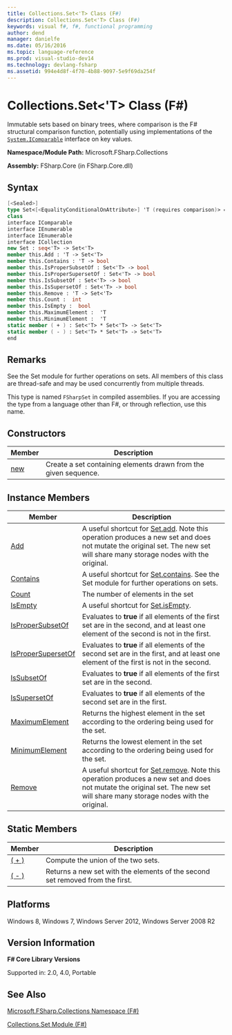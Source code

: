 ```yaml
---
title: Collections.Set<'T> Class (F#)
description: Collections.Set<'T> Class (F#)
keywords: visual f#, f#, functional programming
author: dend
manager: danielfe
ms.date: 05/16/2016
ms.topic: language-reference
ms.prod: visual-studio-dev14
ms.technology: devlang-fsharp
ms.assetid: 994e4d8f-4f70-4b88-9097-5e9f69da254f 
---
```


# Collections.Set<'T> Class (F#)

Immutable sets based on binary trees, where comparison is the F# structural comparison function, potentially using implementations of the [`System.IComparable`](https://msdn.microsoft.com/library/system.icomparable.aspx) interface on key values.

**Namespace/Module Path:** Microsoft.FSharp.Collections

**Assembly:** FSharp.Core (in FSharp.Core.dll)

## Syntax

```fsharp
[<Sealed>]
type Set<[<EqualityConditionalOnAttribute>] 'T (requires comparison)> =
class
interface IComparable
interface IEnumerable
interface IEnumerable
interface ICollection
new Set : seq<'T> -> Set<'T>
member this.Add : 'T -> Set<'T>
member this.Contains : 'T -> bool
member this.IsProperSubsetOf : Set<'T> -> bool
member this.IsProperSupersetOf : Set<'T> -> bool
member this.IsSubsetOf : Set<'T> -> bool
member this.IsSupersetOf : Set<'T> -> bool
member this.Remove : 'T -> Set<'T>
member this.Count :  int
member this.IsEmpty :  bool
member this.MaximumElement :  'T
member this.MinimumElement :  'T
static member ( + ) : Set<'T> * Set<'T> -> Set<'T>
static member ( - ) : Set<'T> * Set<'T> -> Set<'T>
end
```

## Remarks

See the Set module for further operations on sets. All members of this class are thread-safe and may be used concurrently from multiple threads.

This type is named `FSharpSet` in compiled assemblies. If you are accessing the type from a language other than F#, or through reflection, use this name.

## Constructors

|Member|Description|
|------|-----------|
|[new](https://msdn.microsoft.com/library/384b858c-e794-4f70-865f-80160bcbdf2d)|Create a set containing elements drawn from the given sequence.|

## Instance Members


|Member|Description|
|------|-----------|
|[Add](https://msdn.microsoft.com/library/81a5d225-7c60-4243-9b4e-7162cb0e001b)|A useful shortcut for [Set.add](https://msdn.microsoft.com/library/d06ab305-1183-487c-8dc0-9076ed0b4c28). Note this operation produces a new set and does not mutate the original set. The new set will share many storage nodes with the original.|
|[Contains](https://msdn.microsoft.com/library/beb0d4f8-15a0-46cd-bb2a-0d5f7f100ddd)|A useful shortcut for [Set.contains](https://msdn.microsoft.com/library/7d616d1e-bca9-463e-b11e-88b5dc8b930b). See the Set module for further operations on sets.|
|[Count](https://msdn.microsoft.com/library/bd2f4d91-a58f-4067-a27b-13f0737d824d)|The number of elements in the set|
|[IsEmpty](https://msdn.microsoft.com/library/93451723-0b3c-4304-a263-4d04ec00eed2)|A useful shortcut for [Set.isEmpty](https://msdn.microsoft.com/library/64ddfbfd-3313-4495-9067-b614dd530aa7).|
|[IsProperSubsetOf](https://msdn.microsoft.com/library/bd0a671b-51ff-4c9e-b2fb-5089244750f5)|Evaluates to **true** if all elements of the first set are in the second, and at least one element of the second is not in the first.|
|[IsProperSupersetOf](https://msdn.microsoft.com/library/4c2a373c-8a5b-494b-94a7-004a5f1333be)|Evaluates to **true** if all elements of the second set are in the first, and at least one element of the first is not in the second.|
|[IsSubsetOf](https://msdn.microsoft.com/library/2069807c-c9fe-403f-b51c-0edc043ed796)|Evaluates to **true** if all elements of the first set are in the second.|
|[IsSupersetOf](https://msdn.microsoft.com/library/07974083-5980-4f70-bad8-52b4a287b9ee)|Evaluates to **true** if all elements of the second set are in the first.|
|[MaximumElement](https://msdn.microsoft.com/library/d7f4b139-1b41-41bf-9e23-d946d20cb512)|Returns the highest element in the set according to the ordering being used for the set.|
|[MinimumElement](https://msdn.microsoft.com/library/8b173df1-2ab8-4bbe-83a5-3e365d104bfe)|Returns the lowest element in the set according to the ordering being used for the set.|
|[Remove](https://msdn.microsoft.com/library/c2f6c66a-39c0-4aa9-b17b-127180dfe82d)|A useful shortcut for [Set.remove](https://msdn.microsoft.com/library/812a6d19-c1f0-4c57-9cbe-15d141d64ddb). Note this operation produces a new set and does not mutate the original set. The new set will share many storage nodes with the original.|

## Static Members

|Member|Description|
|------|-----------|
|[( + )](https://msdn.microsoft.com/library/ddf0fc46-185a-4f5a-9a07-30ee7a461b20)|Compute the union of the two sets.|
|[( - )](https://msdn.microsoft.com/library/25274a0f-01e0-4e11-8ca0-42f664cb5405)|Returns a new set with the elements of the second set removed from the first.|

## Platforms

Windows 8, Windows 7, Windows Server 2012, Windows Server 2008 R2

## Version Information

**F# Core Library Versions**

Supported in: 2.0, 4.0, Portable

## See Also

[Microsoft.FSharp.Collections Namespace &#40;F&#35;&#41;](Microsoft.FSharp.Collections-Namespace-%5BFSharp%5D.md)

[Collections.Set Module &#40;F&#35;&#41;](Collections.Set-Module-%5BFSharp%5D.md)